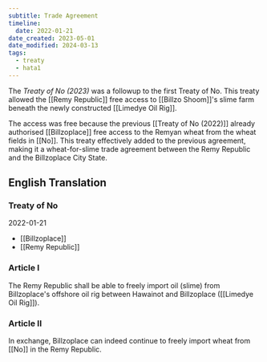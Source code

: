 ```yaml
---
subtitle: Trade Agreement
timeline:
  date: 2022-01-21
date_created: 2023-05-01
date_modified: 2024-03-13
tags:
  - treaty
  - hata1
---
```


The *Treaty of No (2023)* was a followup to the first Treaty of No. This treaty allowed the [[Remy Republic]] free access to [[Billzo Shoom]]'s slime farm beneath the newly constructed [[Limedye Oil Rig]].

The access was free because the previous [[Treaty of No (2022)]] already authorised [[Billzoplace]] free access to the Remyan wheat from the wheat fields in [[No]]. This treaty effectively added to the previous agreement, making it a wheat-for-slime trade agreement between the Remy Republic and the Billzoplace City State.

## English Translation

### Treaty of No

2022-01-21

- [[Billzoplace]]
- [[Remy Republic]]

### Article I

The Remy Republic shall be able to freely import oil (slime) from Billzoplace's offshore oil rig between Hawainot and Billzoplace ([[Limedye Oil Rig]]).

### Article II

In exchange, Billzoplace can indeed continue to freely import wheat from [[No]] in the Remy Republic.